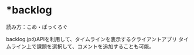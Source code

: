*backlog
===========

読み方：こめ・ばっくろぐ

backlog.jpのAPIを利用して、タイムラインを表示するクライアントアプリ
タイムライン上で課題を選択して、コメントを追加することも可能。

